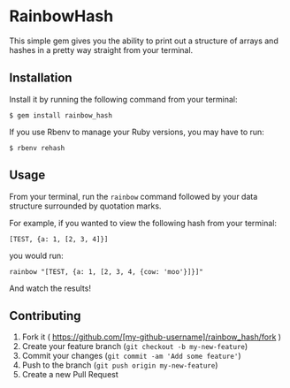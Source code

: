 # RainbowHash

This simple gem gives you the ability to print out a structure of arrays and hashes in a pretty way straight from your terminal.

## Installation

Install it by running the following command from your terminal:

    $ gem install rainbow_hash

If you use Rbenv to manage your Ruby versions, you may have to run:

    $ rbenv rehash

## Usage

From your terminal, run the `rainbow` command followed by your data structure surrounded by quotation marks.

For example, if you wanted to view the following hash from your terminal:

    [TEST, {a: 1, [2, 3, 4]}]

you would run:

    rainbow "[TEST, {a: 1, [2, 3, 4, {cow: 'moo'}]}]"

And watch the results!

## Contributing

1. Fork it ( https://github.com/[my-github-username]/rainbow_hash/fork )
2. Create your feature branch (`git checkout -b my-new-feature`)
3. Commit your changes (`git commit -am 'Add some feature'`)
4. Push to the branch (`git push origin my-new-feature`)
5. Create a new Pull Request
